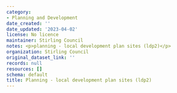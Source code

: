 ```yaml
---
category:
- Planning and Development
date_created: ''
date_updated: '2023-04-02'
license: No licence
maintainer: Stirling Council
notes: <p>planning - local development plan sites (ldp2)</p>
organization: Stirling Council
original_dataset_link: ''
records: null
resources: []
schema: default
title: Planning - local development plan sites (ldp2)
---
```

